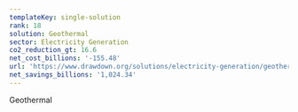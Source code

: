 ```yaml
---
templateKey: single-solution
rank: 18
solution: Geothermal
sector: Electricity Generation
co2_reduction_gt: 16.6
net_cost_billions: '-155.48'
url: 'https://www.drawdown.org/solutions/electricity-generation/geothermal'
net_savings_billions: '1,024.34'
---
```


Geothermal
